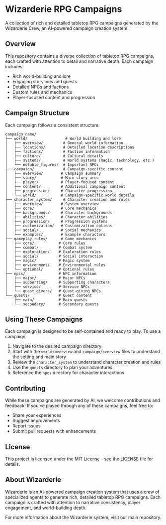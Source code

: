 # Wizarderie RPG Campaigns

A collection of rich and detailed tabletop RPG campaigns generated by the Wizarderie Crew, an AI-powered campaign creation system.

## Overview

This repository contains a diverse collection of tabletop RPG campaigns, each crafted with attention to detail and narrative depth. Each campaign includes:

- Rich world-building and lore
- Engaging storylines and quests
- Detailed NPCs and factions
- Custom rules and mechanics
- Player-focused content and progression

## Campaign Structure

Each campaign follows a consistent structure:

```
campaign_name/
├── world/                 # World building and lore
│   ├── overview/         # General world information
│   ├── locations/        # Detailed location descriptions
│   ├── factions/         # Faction information
│   ├── culture/          # Cultural details
│   ├── systems/          # World systems (magic, technology, etc.)
│   └── notable_figures/  # Important NPCs
├── campaign/             # Campaign-specific content
│   ├── overview/        # Campaign summary
│   ├── story/           # Main story arcs
│   ├── player/          # Player-focused content
│   ├── content/         # Additional campaign content
│   ├── progression/     # Character progression
│   └── world/           # Campaign-specific world details
├── character_system/     # Character creation and rules
│   ├── overview/        # System overview
│   ├── core/            # Core mechanics
│   ├── backgrounds/     # Character backgrounds
│   ├── abilities/       # Character abilities
│   ├── progression/     # Progression systems
│   ├── customization/   # Customization options
│   ├── social/          # Social mechanics
│   └── examples/        # Example characters
├── gameplay_rules/      # Game mechanics
│   ├── core/           # Core rules
│   ├── combat/         # Combat system
│   ├── exploration/    # Exploration rules
│   ├── social/         # Social interaction
│   ├── magic/          # Magic system
│   ├── environment/    # Environmental rules
│   └── optional/       # Optional rules
├── npcs/               # NPC information
│   ├── major/          # Major NPCs
│   ├── supporting/     # Supporting characters
│   ├── service/        # Service NPCs
│   └── quest_givers/   # Quest-giving NPCs
└── quests/             # Quest content
    ├── main/           # Main quests
    └── secondary/      # Secondary quests
```

## Using These Campaigns

Each campaign is designed to be self-contained and ready to play. To use a campaign:

1. Navigate to the desired campaign directory
2. Start with the `world/overview` and `campaign/overview` files to understand the setting and main story
3. Review the `character_system` to understand character creation and rules
4. Use the `quests` directory to plan your adventures
5. Reference the `npcs` directory for character interactions

## Contributing

While these campaigns are generated by AI, we welcome contributions and feedback! If you've played through any of these campaigns, feel free to:

- Share your experiences
- Suggest improvements
- Report issues
- Submit pull requests with enhancements

## License

This project is licensed under the MIT License - see the LICENSE file for details.

## About Wizarderie

Wizarderie is an AI-powered campaign creation system that uses a crew of specialized agents to generate rich, detailed tabletop RPG campaigns. Each campaign is crafted with attention to narrative consistency, player engagement, and world-building depth.

For more information about the Wizarderie system, visit our main repository.
